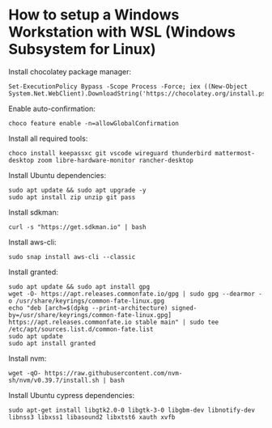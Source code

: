 # How to setup a Windows Workstation with WSL (Windows Subsystem for Linux)

Install chocolatey package manager:

```
Set-ExecutionPolicy Bypass -Scope Process -Force; iex ((New-Object System.Net.WebClient).DownloadString('https://chocolatey.org/install.ps1'))
```

Enable auto-confirmation:

```
choco feature enable -n=allowGlobalConfirmation
```

Install all required tools:

```
choco install keepassxc git vscode wireguard thunderbird mattermost-desktop zoom libre-hardware-monitor rancher-desktop
```

Install Ubuntu dependencies:

```
sudo apt update && sudo apt upgrade -y
sudo apt install zip unzip git pass
```

Install sdkman:

```
curl -s "https://get.sdkman.io" | bash
```

Install aws-cli:

```
sudo snap install aws-cli --classic
```

Install granted:

```
sudo apt update && sudo apt install gpg
wget -O- https://apt.releases.commonfate.io/gpg | sudo gpg --dearmor -o /usr/share/keyrings/common-fate-linux.gpg
echo "deb [arch=$(dpkg --print-architecture) signed-by=/usr/share/keyrings/common-fate-linux.gpg] https://apt.releases.commonfate.io stable main" | sudo tee /etc/apt/sources.list.d/common-fate.list
sudo apt update
sudo apt install granted
```

Install nvm:

```
wget -qO- https://raw.githubusercontent.com/nvm-sh/nvm/v0.39.7/install.sh | bash
```

Install Ubuntu cypress dependencies:

```
sudo apt-get install libgtk2.0-0 libgtk-3-0 libgbm-dev libnotify-dev libnss3 libxss1 libasound2 libxtst6 xauth xvfb
```
